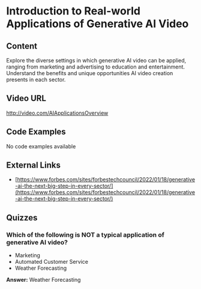 # Introduction to Real-world Applications of Generative AI Video

## Content

Explore the diverse settings in which generative AI video can be applied, ranging from marketing and advertising to education and entertainment. Understand the benefits and unique opportunities AI video creation presents in each sector.

## Video URL

http://video.com/AIApplicationsOverview

## Code Examples

No code examples available

## External Links

- [https://www.forbes.com/sites/forbestechcouncil/2022/01/18/generative-ai-the-next-big-step-in-every-sector/](https://www.forbes.com/sites/forbestechcouncil/2022/01/18/generative-ai-the-next-big-step-in-every-sector/)

## Quizzes

### Which of the following is NOT a typical application of generative AI video?

- Marketing
- Automated Customer Service
- Weather Forecasting

**Answer:** Weather Forecasting